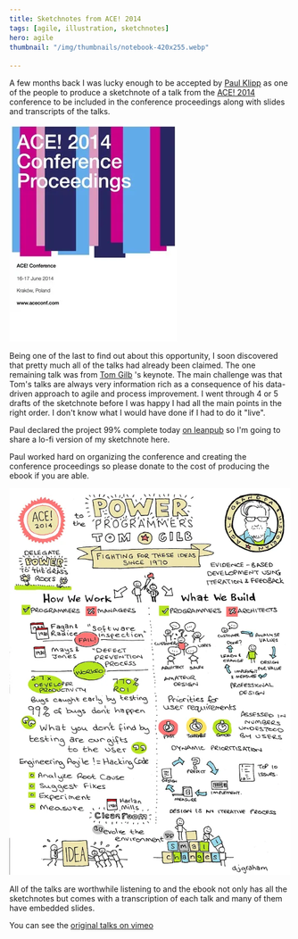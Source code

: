```yaml
---
title: Sketchnotes from ACE! 2014
tags: [agile, illustration, sketchnotes]
hero: agile
thumbnail: "/img/thumbnails/notebook-420x255.webp"

---
```


A few months back I was lucky enough to be accepted by <a href="https://twitter.com/paulklipp">Paul Klipp</a>
as one of the people to produce a sketchnote of a talk from the <a href="http://aceconf.com">ACE! 2014</a>  
conference to be included in the conference proceedings along with slides and
transcripts of the talks.

![ACE 2014](/img/posts/sketchnotes-from-ace-2014/ace-2014-large.webp)

Being one of the last to find out about this opportunity, I soon discovered that
pretty much all of the talks had already been claimed. The one remaining talk
was from [Tom Gilb](http://www.gilb.com) 's keynote. The main challenge was
that Tom's talks are always very information rich as a consequence of his
data-driven approach to agile and process improvement. I went through 4 or
5 drafts of the sketchnote before I was happy I had all the main points in
the right order. I don't know what I would have done if I had to do it "live".

Paul declared the project 99% complete today [on leanpub](https://leanpub.com/ACE2014)
so I'm going to share a lo-fi version of my sketchnote here.

Paul worked hard on organizing the conference and creating the conference
proceedings so please donate to the cost of producing the ebook if you are able.

<img src="/img/posts/sketchnotes-from-ace-2014/gilb.webp" class="u-max-full-width" alt="ACE 2014 - Tom Gilb" />

All of the talks are worthwhile listening to and the ebook not only has
all the sketchnotes but comes with a transcription of each talk and many
of them have embedded slides.

You can see the [original talks on vimeo](http://vimeo.com/agilece)

